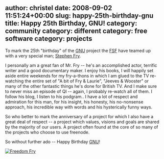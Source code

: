 author: christel
date: 2008-09-02 11:51:24+00:00
slug: happy-25th-birthday-gnu
title: Happy 25th Birthday, GNU!
category: community
category: different
category: free software
category: projects
---
To mark the 25th "birthday" of the [GNU](http://gnu.org) project the [FSF](http://www.fsf.org) have teamed up with a very special man; [Stephen Fry](http://www.stephenfry.com).

I personally am a great fan of Mr. Fry -- he's an accomplished actor, terrific writer and a good documentary maker. I enjoy his books, I will happily set aside entire weekends for my fry-a-thons in which I am glued to the TV re-watching the entire set of "A bit of Fry & Laurie", "Jeeves & Wooster" or many of the other fantastic things he's done for British TV. And I make sure to never miss an episode of QI -- again, I probably re-watch all of them. I follow his blog, I listen to his podgram.. I have a lot of respect and admiration for this man, for his insight, his honesty, his no-nonsense approach, his incredible way with words and his hysterically funny ways.

So who better to mark the anniversary of a project for which I also have a great deal of respect -- a project which values, visions and goals are shared by the majority of our users. A project often found at the core of so many of the projects who choose to use freenode.

So without further ado -- Happy Birthday [GNU](http://www.gnu.org)!

[![Freedom Fry](http://static.fsf.org/fsforg/img/fry720.jpg)](http://www.gnu.org/fry/happy-birthday-to-gnu.html)
